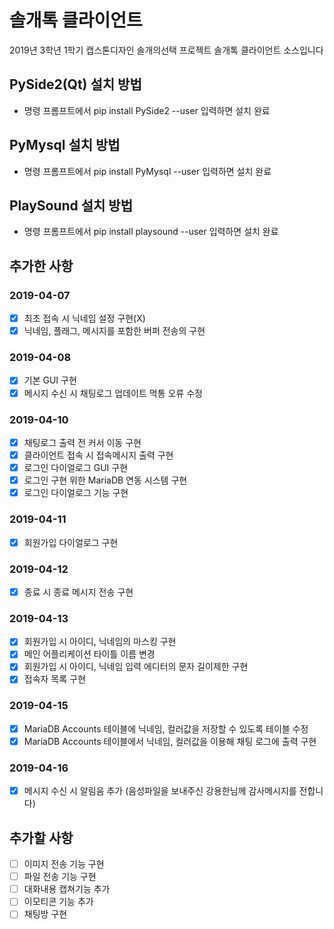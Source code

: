# 솔개톡 클라이언트
2019년 3학년 1학기 캡스톤디자인 솔개의선택
프로젝트 솔개톡 클라이언트 소스입니다

## PySide2(Qt) 설치 방법
- 명령 프롬프트에서 pip install PySide2 --user 입력하면 설치 완료

## PyMysql 설치 방법
- 명령 프롬프트에서 pip install PyMysql --user 입력하면 설치 완료

## PlaySound 설치 방법
- 명령 프롬프트에서 pip install playsound --user 입력하면 설치 완료

## 추가한 사항
### 2019-04-07
- [x] 최초 접속 시 닉네임 설정 구현(X)
- [x] 닉네임, 플래그, 메시지를 포함한 버퍼 전송의 구현

### 2019-04-08
- [x] 기본 GUI 구현
- [x] 메시지 수신 시 채팅로그 업데이트 먹통 오류 수정

### 2019-04-10
- [x] 채팅로그 출력 전 커서 이동 구현
- [x] 클라이언트 접속 시 접속메시지 출력 구현
- [x] 로그인 다이얼로그 GUI 구현
- [x] 로그인 구현 위한 MariaDB 연동 시스템 구현
- [x] 로그인 다이얼로그 기능 구현

### 2019-04-11
- [x] 회원가입 다이얼로그 구현

### 2019-04-12
- [x] 종료 시 종료 메시지 전송 구현

### 2019-04-13
- [x] 회원가입 시 아이디, 닉네임의 마스킹 구현
- [x] 메인 어플리케이션 타이틀 이름 변경
- [x] 회원가입 시 아이디, 닉네임 입력 에디터의 문자 길이제한 구현
- [x] 접속자 목록 구현

### 2019-04-15
- [x] MariaDB Accounts 테이블에 닉네임, 컬러값을 저장할 수 있도록 테이블 수정
- [x] MariaDB Accounts 테이블에서 닉네임, 컬러값을 이용해 채팅 로그에 출력 구현

### 2019-04-16
- [x] 메시지 수신 시 알림음 추가 (음성파일을 보내주신 강용한님께 감사메시지를 전합니다)

## 추가할 사항
- [ ] 이미지 전송 기능 구현
- [ ] 파일 전송 기능 구현
- [ ] 대화내용 캡쳐기능 추가
- [ ] 이모티콘 기능 추가
- [ ] 채팅방 구현
